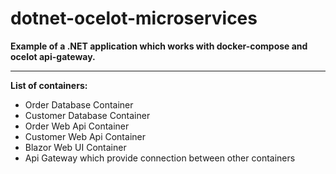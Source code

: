 # dotnet-ocelot-microservices

<b>Example of a .NET application which works with docker-compose and ocelot api-gateway.</b>
<hr />
<b>List of containers:</b>
<br />
<ul>
<li>Order Database Container</li>
<li>Customer Database Container</li>
<li>Order Web Api Container</li>
<li>Customer Web Api Container</li>
<li>Blazor Web UI Container</li>
<li>Api Gateway which provide connection between other containers</li>
</ul>

